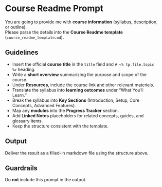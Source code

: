# Course Readme Prompt

You are going to provide me with **course information** (syllabus, description, or outline).  
Please parse the details into the **Course Readme template** (`course_readme_template.md`).

## Guidelines
- Insert the official **course title** in the `title` field and `# <% tp.file.topic %>` heading.
- Write a **short overview** summarizing the purpose and scope of the course.
- Under **Resources**, include the course link and other relevant materials.
- Translate the syllabus into **learning outcomes** under “What You’ll Learn.”
- Break the syllabus into **Key Sections** (Introduction, Setup, Core Concepts, Advanced Features).
- Map any **modules** into the **Progress Tracker** section.
- Add **Linked Notes** placeholders for related concepts, guides, and glossary items.
- Keep the structure consistent with the template.

## Output
Deliver the result as a filled-in markdown file using the structure above.

## Guardrails
Do **not** include this prompt in the output.
